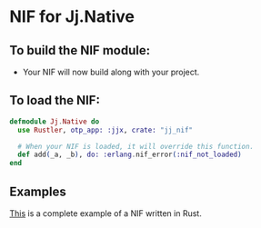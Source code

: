 # NIF for Jj.Native

## To build the NIF module:

- Your NIF will now build along with your project.

## To load the NIF:

```elixir
defmodule Jj.Native do
  use Rustler, otp_app: :jjx, crate: "jj_nif"

  # When your NIF is loaded, it will override this function.
  def add(_a, _b), do: :erlang.nif_error(:nif_not_loaded)
end
```

## Examples

[This](https://github.com/rusterlium/NifIo) is a complete example of a NIF written in Rust.
